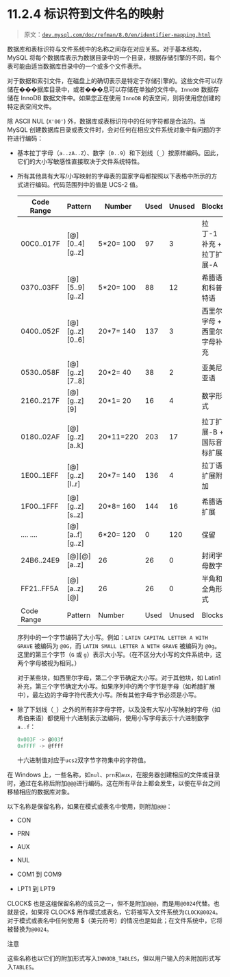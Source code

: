 # 11.2.4 标识符到文件名的映射

> 原文：[`dev.mysql.com/doc/refman/8.0/en/identifier-mapping.html`](https://dev.mysql.com/doc/refman/8.0/en/identifier-mapping.html)

数据库和表标识符与文件系统中的名称之间存在对应关系。对于基本结构，MySQL 将每个数据库表示为数据目录中的一个目录，根据存储引擎的不同，每个表可能由适当数据库目录中的一个或多个文件表示。

对于数据和索引文件，在磁盘上的确切表示是特定于存储引擎的。这些文件可以存储在���据库目录中，或者���息可以存储在单独的文件中。`InnoDB` 数据存储在 InnoDB 数据文件中。如果您正在使用 `InnoDB` 的表空间，则将使用您创建的特定表空间文件。

除 ASCII NUL (`X'00'`) 外，数据库或表标识符中的任何字符都是合法的。当 MySQL 创建数据库目录或表文件时，会对任何在相应文件系统对象中有问题的字符进行编码：

+   基本拉丁字母（`a..zA..Z`）、数字（`0..9`）和下划线（`_`）按原样编码。因此，它们的大小写敏感性直接取决于文件系统特性。

+   所有其他具有大写/小写映射的字母表的国家字母都按照以下表格中所示的方式进行编码。代码范围列中的值是 UCS-2 值。

    | Code Range | Pattern | Number | Used | Unused | Blocks |
    | --- | --- | --- | --- | --- | --- |
    | 00C0..017F | [@][0..4][g..z] | 5*20= 100 | 97 | 3 | 拉丁-1 补充 + 拉丁扩展-A |
    | 0370..03FF | [@][5..9][g..z] | 5*20= 100 | 88 | 12 | 希腊语和科普特语 |
    | 0400..052F | [@][g..z][0..6] | 20*7= 140 | 137 | 3 | 西里尔字母 + 西里尔字母补充 |
    | 0530..058F | [@][g..z][7..8] | 20*2= 40 | 38 | 2 | 亚美尼亚语 |
    | 2160..217F | [@][g..z][9] | 20*1= 20 | 16 | 4 | 数字形式 |
    | 0180..02AF | [@][g..z][a..k] | 20*11=220 | 203 | 17 | 拉丁扩展-B + 国际音标扩展 |
    | 1E00..1EFF | [@][g..z][l..r] | 20*7= 140 | 136 | 4 | 拉丁语扩展附加 |
    | 1F00..1FFF | [@][g..z][s..z] | 20*8= 160 | 144 | 16 | 希腊语扩展 |
    | .... .... | [@][a..f][g..z] | 6*20= 120 | 0 | 120 | 保留 |
    | 24B6..24E9 | [@][@][a..z] | 26 | 26 | 0 | 封闭字母数字 |
    | FF21..FF5A | [@][a..z][@] | 26 | 26 | 0 | 半角和全角形式 |
    | Code Range | Pattern | Number | Used | Unused | Blocks |

    序列中的一个字节编码了大小写。例如：`LATIN CAPITAL LETTER A WITH GRAVE` 被编码为 `@0G`，而 `LATIN SMALL LETTER A WITH GRAVE` 被编码为 `@0g`。这里的第三个字节（`G` 或 `g`）表示大小写。（在不区分大小写的文件系统中，这两个字母被视为相同。）

    对于某些块，如西里尔字母，第二个字节确定大小写。对于其他块，如 Latin1 补充，第三个字节确定大小写。如果序列中的两个字节是字母（如希腊扩展中），最左边的字母字符代表大小写。所有其他字母字节必须是小写。

+   除了下划线（`_`）之外的所有非字母字符，以及没有大写/小写映射的字母（如希伯来语）都使用十六进制表示法编码，使用小写字母表示十六进制数字`a..f`：

    ```sql
    0x003F -> @003f
    0xFFFF -> @ffff
    ```

    十六进制值对应于`ucs2`双字节字符集中的字符值。

在 Windows 上，一些名称，如`nul`、`prn`和`aux`，在服务器创建相应的文件或目录时，通过在名称后附加`@@@`进行编码。这在所有平台上都会发生，以便在平台之间移植相应的数据库对象。

以下名称是保留名称，如果在模式或表名中使用，则附加`@@@`：

+   CON

+   PRN

+   AUX

+   NUL

+   COM1 到 COM9

+   LPT1 到 LPT9

CLOCK$ 也是这组保留名称的成员之一，但不是附加`@@@`，而是用`@0024`代替。也就是说，如果将 CLOCK$ 用作模式或表名，它将被写入文件系统为`CLOCK@0024`。对于模式或表名中任何使用 $（美元符号）的情况也是如此；在文件系统中，它将被替换为`@0024`。

注意

这些名称也以它们的附加形式写入`INNODB_TABLES`，但以用户输入的未附加形式写入`TABLES`。
